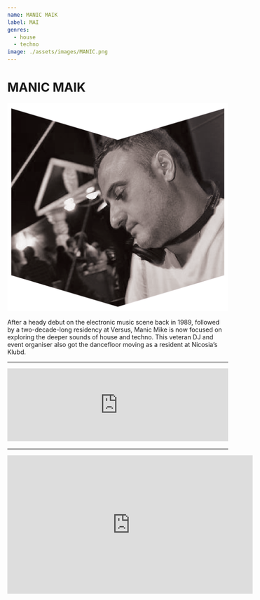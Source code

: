 ```yaml
---
name: MANIC MAIK
label: MAI
genres:
  - house
  - techno
image: ./assets/images/MANIC.png
---
```


# MANIC MAIK

![](./assets/images/MANIC.png)

After a heady debut on the electronic music scene back in 1989, followed by a two-decade-long residency at Versus, Manic Mike is now focused on exploring the deeper sounds of house and techno. This veteran DJ and event organiser also got the dancefloor moving as a resident at Nicosia’s Klubd. 

---

<iframe width="100%" height="166" scrolling="no" frameborder="no" allow="autoplay" src="https://w.soundcloud.com/player/?url=https%3A//api.soundcloud.com/tracks/772638700&color=%231b1a65&auto_play=false&hide_related=true&show_comments=false&show_user=true&show_reposts=false&show_teaser=false"></iframe>

---

<iframe width="560" height="315" src="https://www.youtube.com/embed/res0m9AIqf4" frameborder="0" allow="accelerometer; autoplay; encrypted-media; gyroscope; picture-in-picture" allowfullscreen></iframe>
